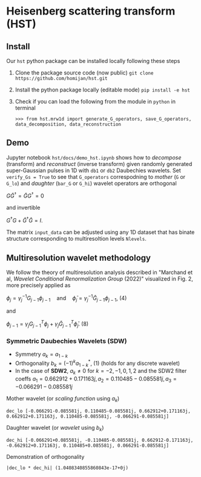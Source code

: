 # Heisenberg scattering transform (HST)

## Install

Our `hst` python package can be installed locally following these steps

1. Clone the package source code (now public) `git clone https://github.com/homijan/hst.git`

2. Install the python package locally (editable mode) `pip install -e hst`

3. Check if you can load the following from the module in `python` in terminal

   `>>> from hst.mrw1d import generate_G_operators, save_G_operators, data_decomposition, data_reconstruction`

## Demo

Jupyter notebook `hst/docs/demo_hst.ipynb` shows how to *decompose* (transform) and *reconstruct* (inverse transform) given randomly generated super-Gaussian pulses in 1D with `db1` or `db2` Daubechies wavelets. Set `verify_Gs = True` to see that `G_operators` correspodning to *mother* (`G` or `G_lo`) and *daughter* (`bar_G` or `G_hi`) wavelet operators are orthogonal

$`G \bar{G}^{\dagger} = \bar{G} G^{\dagger} = 0`$

and invertible

$`G^{\dagger}G + \bar{G}^{\dagger}\bar{G} = I.`$

The matrix `input_data` can be adjusted using any 1D dataset that has binate structure corresponding to multiresoltion levels `Nlevels`. 

## Multiresolution wavelet methodology

We follow the theory of multiresolution analysis described in "Marchand et al, *Wavelet Conditional Renormalization Group* (2022)"
visualized in Fig. 2, more precisely applied as

$`\phi_j = \gamma_j^{-1} G_{j-1} \phi_{j-1} \quad\text{and}\quad \bar{\phi}_j = \gamma_j^{-1} \bar{G}_{j-1} \phi_{j-1},~(4)`$

and

$`\phi_{j-1} = \gamma_j G_{j-1}^T \phi_j + \gamma_j \bar{G}_{j-1}^T \bar{\phi}_j.~(8)`$

### Symmetric Daubechies Wavelets (SDW)

- Symmetry $`a_k = a_{1-k}`$
- Orthogonality $`b_k = (-1)^k a^*_{1-k},~(1)`$ (holds for any discrete wavelet)
- In the case of **SDW2**, $`a_k \neq 0`$ for $`k = -2, -1, 0, 1, 2`$ and the SDW2 filter coeffs $`a_1 = 0.662912+0.171163j, a_2 = 0.110485-0.085581j, a_3 = -0.066291-0.085581j`$

Mother wavelet (or *scaling function* using $`a_k`$)

`dec_lo [-0.066291-0.085581j, 0.110485-0.085581j, 0.662912+0.171163j, 0.662912+0.171163j, 0.110485-0.085581j, -0.066291-0.085581j]`

Daughter wavelet (or *wavelet* using $`b_k`$)

`dec_hi [-0.066291+0.085581j, -0.110485-0.085581j, 0.662912-0.171163j, -0.662912+0.171163j, 0.110485+0.085581j, 0.066291-0.085581j]`

Demonstration of orthogonality 

`|dec_lo * dec_hi| (1.0408340855860843e-17+0j)`


